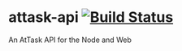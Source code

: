 # attask-api [![Build Status](https://travis-ci.org/bhovhannes/attask-api.svg?branch=master)](https://travis-ci.org/bhovhannes/attask-api)

An AtTask API for the Node and Web
